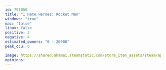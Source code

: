 ```yaml
---
id: 791050
title: "I Hate Heroes: Rocket Man"
windows: "true"
mac: "false"
linux: false
positive: 3
negative: 4
estimated_owners: "0 - 20000"
peak_ccu: 0

image: https://shared.akamai.steamstatic.com/store_item_assets/steam/apps/791050/header.jpg?t=1530372693
opinions:
---
```

